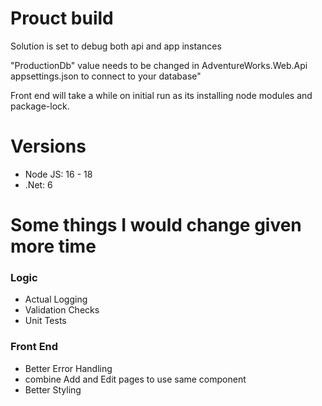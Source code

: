 # Prouct build
Solution is set to debug both api and app instances

"ProductionDb" value needs to be changed in AdventureWorks.Web.Api appsettings.json to connect to your database"

Front end will take a while on initial run as its installing node modules and package-lock.

# Versions
* Node JS: 16 - 18
* .Net: 6

# Some things I would change given more time

### Logic
* Actual Logging
* Validation Checks
* Unit Tests

### Front End
* Better Error Handling
* combine Add and Edit pages to use same component
* Better Styling
